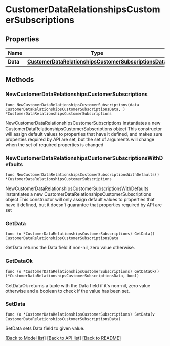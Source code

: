 # CustomerDataRelationshipsCustomerSubscriptions

## Properties

Name | Type | Description | Notes
------------ | ------------- | ------------- | -------------
**Data** | [**CustomerDataRelationshipsCustomerSubscriptionsData**](CustomerDataRelationshipsCustomerSubscriptionsData.md) |  | 

## Methods

### NewCustomerDataRelationshipsCustomerSubscriptions

`func NewCustomerDataRelationshipsCustomerSubscriptions(data CustomerDataRelationshipsCustomerSubscriptionsData, ) *CustomerDataRelationshipsCustomerSubscriptions`

NewCustomerDataRelationshipsCustomerSubscriptions instantiates a new CustomerDataRelationshipsCustomerSubscriptions object
This constructor will assign default values to properties that have it defined,
and makes sure properties required by API are set, but the set of arguments
will change when the set of required properties is changed

### NewCustomerDataRelationshipsCustomerSubscriptionsWithDefaults

`func NewCustomerDataRelationshipsCustomerSubscriptionsWithDefaults() *CustomerDataRelationshipsCustomerSubscriptions`

NewCustomerDataRelationshipsCustomerSubscriptionsWithDefaults instantiates a new CustomerDataRelationshipsCustomerSubscriptions object
This constructor will only assign default values to properties that have it defined,
but it doesn't guarantee that properties required by API are set

### GetData

`func (o *CustomerDataRelationshipsCustomerSubscriptions) GetData() CustomerDataRelationshipsCustomerSubscriptionsData`

GetData returns the Data field if non-nil, zero value otherwise.

### GetDataOk

`func (o *CustomerDataRelationshipsCustomerSubscriptions) GetDataOk() (*CustomerDataRelationshipsCustomerSubscriptionsData, bool)`

GetDataOk returns a tuple with the Data field if it's non-nil, zero value otherwise
and a boolean to check if the value has been set.

### SetData

`func (o *CustomerDataRelationshipsCustomerSubscriptions) SetData(v CustomerDataRelationshipsCustomerSubscriptionsData)`

SetData sets Data field to given value.



[[Back to Model list]](../README.md#documentation-for-models) [[Back to API list]](../README.md#documentation-for-api-endpoints) [[Back to README]](../README.md)


